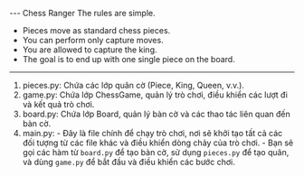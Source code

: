 --- Chess Ranger 
The rules are simple.
- Pieces move as standard chess pieces.
- You can perform only capture moves.
- You are allowed to capture the king.
- The goal is to end up with one single piece on the board.
---

1. pieces.py: Chứa các lớp quân cờ (Piece, King, Queen, v.v.).
2. game.py: Chứa lớp ChessGame, quản lý trò chơi, điều khiển các lượt đi và kết quả trò chơi.
3. board.py: Chứa lớp Board, quản lý bàn cờ và các thao tác liên quan đến bàn cờ.
4. main.py: - Đây là file chính để chạy trò chơi, nơi sẽ khởi tạo tất cả các đối tượng từ các file khác và điều khiển dòng chảy của trò chơi.
            - Bạn sẽ gọi các hàm từ `board.py` để tạo bàn cờ, sử dụng `pieces.py` để tạo quân, và dùng `game.py` để bắt đầu và điều khiển các bước chơi.
